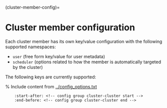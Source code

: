 (cluster-member-config)=
# Cluster member configuration

Each cluster member has its own key/value configuration with the following supported namespaces:

- `user` (free form key/value for user metadata)
- `scheduler` (options related to how the member is automatically targeted by the cluster)

The following keys are currently supported:

% Include content from [../config_options.txt](../config_options.txt)
```{include} ../config_options.txt
    :start-after: <!-- config group cluster-cluster start -->
    :end-before: <!-- config group cluster-cluster end -->
```
